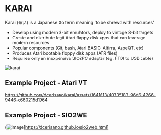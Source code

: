 # KARAI
Karai (辛い) is a Japanese Go term meaning 'to be shrewd with resources'
- Develop using modern 8-bit emulators, deploy to vintage 8-bit targets
- Create and distribute legit Atari floppy disk apps that can leverage modern resources
- Popular components (Git, bash, Atari BASIC, Altirra, AspeQT, etc)
- Produces Atari bootable floppy disk apps (ATR files)
- Requires only an inexpensive SIO2PC adapter (eg. FTDI to USB cable)
  
![karai](https://github.com/dcerisano/KARAI/assets/1641613/b21c123c-2059-4d54-b0e1-69c76d53f63e)

## Example Project - Atari VT
https://github.com/dcerisano/karai/assets/1641613/40735183-96d6-4266-9446-c660215d1964

## Example Project - SIO2WE
(![image](https://github.com/dcerisano/karai/assets/1641613/7cc82328-94dd-42ae-a19a-2aa404336a7e)[https://dcerisano.github.io/sio2web.html]






















  



